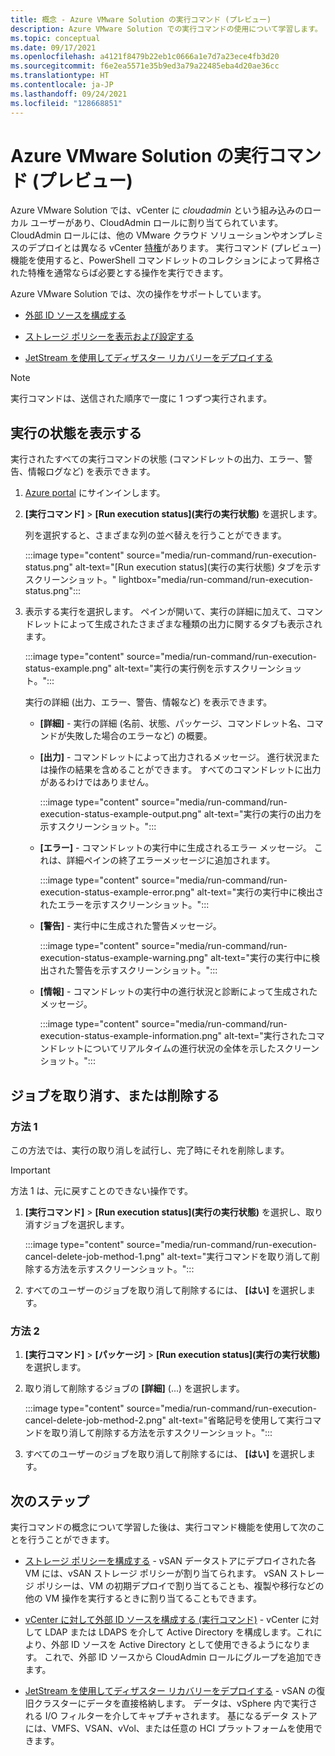 ```yaml
---
title: 概念 - Azure VMware Solution の実行コマンド (プレビュー)
description: Azure VMware Solution での実行コマンドの使用について学習します。
ms.topic: conceptual
ms.date: 09/17/2021
ms.openlocfilehash: a4121f8479b22eb1c0666a1e7d7a23ece4fb3d20
ms.sourcegitcommit: f6e2ea5571e35b9ed3a79a22485eba4d20ae36cc
ms.translationtype: HT
ms.contentlocale: ja-JP
ms.lasthandoff: 09/24/2021
ms.locfileid: "128668851"
---
```

# <a name="run-command-in-azure-vmware-solution-preview"></a>Azure VMware Solution の実行コマンド (プレビュー)

Azure VMware Solution では、vCenter に *cloudadmin* という組み込みのローカル ユーザーがあり、CloudAdmin ロールに割り当てられています。 CloudAdmin ロールには、他の VMware クラウド ソリューションやオンプレミスのデプロイとは異なる vCenter [特権](concepts-identity.md#view-the-vcenter-privileges)があります。 実行コマンド (プレビュー) 機能を使用すると、PowerShell コマンドレットのコレクションによって昇格された特権を通常ならば必要とする操作を実行できます。 

Azure VMware Solution では、次の操作をサポートしています。

- [外部 ID ソースを構成する](configure-identity-source-vcenter.md)

- [ストレージ ポリシーを表示および設定する](configure-storage-policy.md) 

- [JetStream を使用してディザスター リカバリーをデプロイする](deploy-disaster-recovery-using-jetstream.md)


>[!NOTE]
>実行コマンドは、送信された順序で一度に 1 つずつ実行されます。

## <a name="view-the-status-of-an-execution"></a>実行の状態を表示する

実行されたすべての実行コマンドの状態 (コマンドレットの出力、エラー、警告、情報ログなど) を表示できます。

1. [Azure portal](https://portal.azure.com) にサインインします。

1. **[実行コマンド]**  >  **[Run execution status]\(実行の実行状態\)** を選択します。

   列を選択すると、さまざまな列の並べ替えを行うことができます。  

   :::image type="content" source="media/run-command/run-execution-status.png" alt-text="[Run execution status]\(実行の実行状態\) タブを示すスクリーンショット。" lightbox="media/run-command/run-execution-status.png":::

1. 表示する実行を選択します。 ペインが開いて、実行の詳細に加えて、コマンドレットによって生成されたさまざまな種類の出力に関するタブも表示されます。

   :::image type="content" source="media/run-command/run-execution-status-example.png" alt-text="実行の実行例を示すスクリーンショット。":::

   実行の詳細 (出力、エラー、警告、情報など) を表示できます。

   - **[詳細]** - 実行の詳細 (名前、状態、パッケージ、コマンドレット名、コマンドが失敗した場合のエラーなど) の概要。 

   - **[出力]** - コマンドレットによって出力されるメッセージ。 進行状況または操作の結果を含めることができます。 すべてのコマンドレットに出力があるわけではありません。

      :::image type="content" source="media/run-command/run-execution-status-example-output.png" alt-text="実行の実行の出力を示すスクリーンショット。":::

   - **[エラー]** - コマンドレットの実行中に生成されるエラー メッセージ。 これは、詳細ペインの終了エラーメッセージに追加されます。    

      :::image type="content" source="media/run-command/run-execution-status-example-error.png" alt-text="実行の実行中に検出されたエラーを示すスクリーンショット。":::

   - **[警告]** - 実行中に生成された警告メッセージ。 

      :::image type="content" source="media/run-command/run-execution-status-example-warning.png" alt-text="実行の実行中に検出された警告を示すスクリーンショット。":::

   - **[情報]** - コマンドレットの実行中の進行状況と診断によって生成されたメッセージ。 

      :::image type="content" source="media/run-command/run-execution-status-example-information.png" alt-text="実行されたコマンドレットについてリアルタイムの進行状況の全体を示したスクリーンショット。":::



## <a name="cancel-or-delete-a-job"></a>ジョブを取り消す、または削除する



### <a name="method-1"></a>方法 1

この方法では、実行の取り消しを試行し、完了時にそれを削除します。

>[!IMPORTANT]
>方法 1 は、元に戻すことのできない操作です。

1. **[実行コマンド]**  >  **[Run execution status]\(実行の実行状態\)** を選択し、取り消すジョブを選択します。

   :::image type="content" source="media/run-command/run-execution-cancel-delete-job-method-1.png" alt-text="実行コマンドを取り消して削除する方法を示すスクリーンショット。":::

2. すべてのユーザーのジョブを取り消して削除するには、 **[はい]** を選択します。



### <a name="method-2"></a>方法 2

1. **[実行コマンド]**  >  **[パッケージ]**  >  **[Run execution status]\(実行の実行状態\)** を選択します。

2. 取り消して削除するジョブの **[詳細]** (...) を選択します。

   :::image type="content" source="media/run-command/run-execution-cancel-delete-job-method-2.png" alt-text="省略記号を使用して実行コマンドを取り消して削除する方法を示すスクリーンショット。":::

3. すべてのユーザーのジョブを取り消して削除するには、 **[はい]** を選択します。



## <a name="next-steps"></a>次のステップ

実行コマンドの概念について学習した後は、実行コマンド機能を使用して次のことを行うことができます。

- [ストレージ ポリシーを構成する](configure-storage-policy.md) - vSAN データストアにデプロイされた各 VM には、vSAN ストレージ ポリシーが割り当てられます。 vSAN ストレージ ポリシーは、VM の初期デプロイで割り当てることも、複製や移行などの他の VM 操作を実行するときに割り当てることもできます。

- [vCenter に対して外部 ID ソースを構成する (実行コマンド)](configure-identity-source-vcenter.md) - vCenter に対して LDAP または LDAPS を介して Active Directory を構成します。これにより、外部 ID ソースを Active Directory として使用できるようになります。 これで、外部 ID ソースから CloudAdmin ロールにグループを追加できます。

- [JetStream を使用してディザスター リカバリーをデプロイする](deploy-disaster-recovery-using-jetstream.md) - vSAN の復旧クラスターにデータを直接格納します。 データは、vSphere 内で実行される I/O フィルターを介してキャプチャされます。 基になるデータ ストアには、VMFS、VSAN、vVol、または任意の HCI プラットフォームを使用できます。 